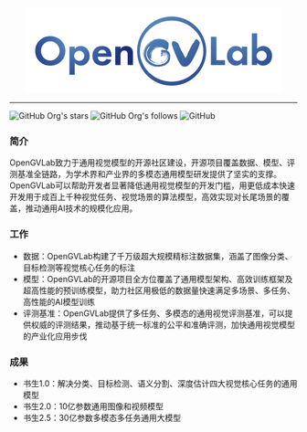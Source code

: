 <!-- ## 欢迎访问OpenGVLab! 👋
 -->
<!-- [主页](https://opengvlab.github.io/) -->

<div align=center>
<img src=https://github.com/OpenGVLab/.github/blob/main/assets/opengvlab-logo.png>
</div>

---
![GitHub Org's stars](https://img.shields.io/github/stars/opengvlab?style=social)
![GitHub Org's follows](https://img.shields.io/github/followers/opengvlab?style=social)
![GitHub](https://img.shields.io/github/license/OpenGVLab/InternImage)

<!--

**Here are some ideas to get you started:**

🙋‍♀️ A short introduction - what is your organization all about?
🌈 Contribution guidelines - how can the community get involved?
👩‍💻 Useful resources - where can the community find your docs? Is there anything else the community should know?
🍿 Fun facts - what does your team eat for breakfast?
🧙 Remember, you can do mighty things with the power of [Markdown](https://docs.github.com/github/writing-on-github/getting-started-with-writing-and-formatting-on-github/basic-writing-and-formatting-syntax)
-->


### 简介
OpenGVLab致力于通用视觉模型的开源社区建设，开源项目覆盖数据、模型、评测基准全链路，为学术界和产业界的多模态通用模型研发提供了坚实的支撑。OpenGVLab可以帮助开发者显著降低通用视觉模型的开发门槛，用更低成本快速开发用于成百上千种视觉任务、视觉场景的算法模型，高效实现对长尾场景的覆盖，推动通用AI技术的规模化应用。


### 工作

* 数据：OpenGVLab构建了千万级超大规模精标注数据集，涵盖了图像分类、目标检测等视觉核心任务的标注
* 模型：OpenGVLab的开源项目全方位覆盖了通用模型架构、高效训练框架及超高性能的预训练模型，助力社区用极低的数据量快速满足多场景、多任务、高性能的AI模型训练
* 评测基准：OpenGVLab提供了多任务、多模态的通用视觉评测基准，可以提供权威的评测结果，推动基于统一标准的公平和准确评测，加快通用视觉模型的产业化应用步伐

### 成果
* 书生1.0：解决分类、目标检测、语义分割、深度估计四大视觉核心任务的通用模型
* 书生2.0：10亿参数通用图像和视频模型
* 书生2.5：30亿参数多模态多任务通用大模型
<!-- ### Our Work

* Competition winning solutions 🔥
  * [InternVideo-Ego4D](https://github.com/OpenGVLab/ego4d-eccv2022-solutions) - SOTA in various Ego4D challenges, ECCV 2022

* INTERN 2.0
  *  [InternImage](https://github.com/OpenGVLab/InternImage)
  *  [InternVideo](https://github.com/OpenGVLab/InternVideo)
  *  [STM-Evaluation](https://github.com/OpenGVLab/STM-Evaluation)

* INTERN 1.0
  * [modelzoo](https://github.com/OpenGVLab/modelzoo)
  * [gv-benchmark](https://github.com/OpenGVLab/gv-benchmark)

### Follow us

* [Twitter](https://twitter.com/opengvlab)
* [WeChat](./opengv-wechat.jpeg) -->
